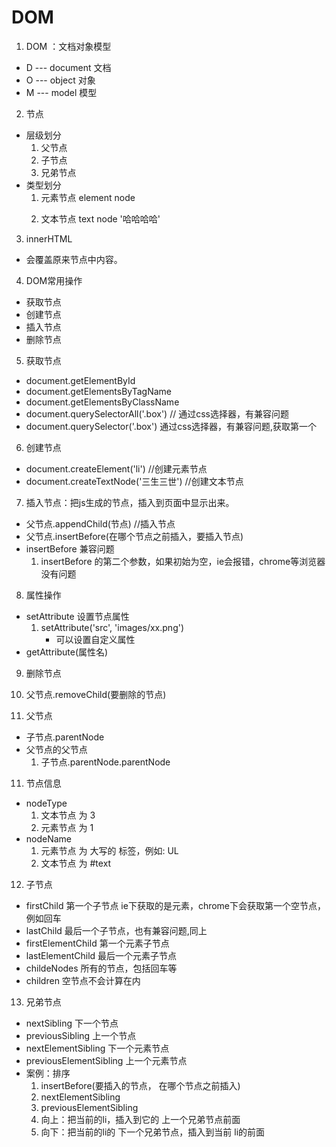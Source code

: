 DOM
====
1. DOM ：文档对象模型
  * D --- document 文档
  * O --- object  对象
  * M --- model   模型
2. 节点
  * 层级划分
    1. 父节点
    2. 子节点
    3. 兄弟节点
  * 类型划分
    1. 元素节点 element node <p></p>  
    2. 文本节点 text node   '哈哈哈哈'
3. innerHTML
  * 会覆盖原来节点中内容。
4. DOM常用操作
  * 获取节点
  * 创建节点
  * 插入节点
  * 删除节点
5. 获取节点
  * document.getElementById
  * document.getElementsByTagName
  * document.getElementsByClassName
  * document.querySelectorAll('.box') //
  通过css选择器，有兼容问题
  * document.querySelector('.box')
   通过css选择器，有兼容问题,获取第一个

6. 创建节点
  * document.createElement('li')  //创建元素节点
  * document.createTextNode('三生三世') //创建文本节点

7. 插入节点：把js生成的节点，插入到页面中显示出来。
  * 父节点.appendChild(节点)  //插入节点
  * 父节点.insertBefore(在哪个节点之前插入，要插入节点)
  * insertBefore 兼容问题
    1. insertBefore 的第二个参数，如果初始为空，ie会报错，chrome等浏览器没有问题

8. 属性操作
  * setAttribute 设置节点属性
    1. setAttribute('src', 'images/xx.png')
       * 可以设置自定义属性
  * getAttribute(属性名)   

9. 删除节点
  1. 父节点.removeChild(要删除的节点)

10. 父节点
  * 子节点.parentNode
  * 父节点的父节点   
    1. 子节点.parentNode.parentNode
11. 节点信息
   * nodeType
     1. 文本节点 为 3
     2. 元素节点 为 1
   * nodeName
     1. 元素节点 为  大写的 标签，例如: UL
     2. 文本节点 为 #text
12. 子节点
   * firstChild 第一个子节点 ie下获取的是元素，chrome下会获取第一个空节点，例如回车
   * lastChild  最后一个子节点，也有兼容问题,同上
   * firstElementChild 第一个元素子节点
   * lastElementChild  最后一个元素子节点
   * childeNodes 所有的节点，包括回车等
   * children 空节点不会计算在内
13. 兄弟节点
   * nextSibling  下一个节点
   * previousSibling  上一个节点
   * nextElementSibling 下一个元素节点
   * previousElementSibling 上一个元素节点
   * 案例：排序
     1. insertBefore(要插入的节点，
       在哪个节点之前插入)
     2. nextElementSibling
     3. previousElementSibling
     4. 向上：把当前的li，插入到它的 上一个兄弟节点前面
     5. 向下：把当前的li的 下一个兄弟节点，插入到当前 li的前面



     
